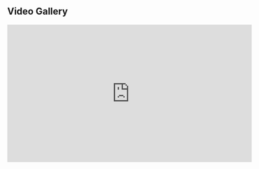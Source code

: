 ## Video Gallery

<iframe width="560" height="315" src="https://www.youtube.com/embed/videoseries?list=UUumQ7m1phwnoa3tqHP0NP2g" title="YouTube video player" frameborder="0" allow="accelerometer; autoplay; clipboard-write; encrypted-media; gyroscope; picture-in-picture" allowfullscreen></iframe>


